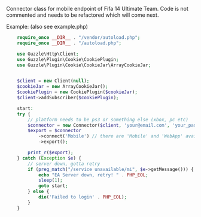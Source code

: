 Connector class for mobile endpoint of Fifa 14 Ultimate Team.
Code is not commented and needs to be refactored which will come next.

Example: (also see example.php)
```php
    require_once __DIR__ . "/vendor/autoload.php";
    require_once __DIR__ . "/autoload.php";

	use Guzzle\Http\Client;
	use Guzzle\Plugin\Cookie\CookiePlugin;
	use Guzzle\Plugin\Cookie\CookieJar\ArrayCookieJar;


	$client = new Client(null);
	$cookieJar = new ArrayCookieJar();
    $cookiePlugin = new CookiePlugin($cookieJar);
    $client->addSubscriber($cookiePlugin);

    start:
    try {
		// platform needs to be ps3 or something else (xbox, pc etc)
		$connector = new Connector($client, 'your@email.com', 'your_password', 'secret_answer', 'platform');
        $export = $connector
            ->connect('Mobile') // there are 'Mobile' and 'WebApp' available
            ->export();

        print_r($export);
    } catch (Exception $e) {
    	// server down, gotta retry
    	if (preg_match("/service unavailable/mi", $e->getMessage())) {
    		echo "EA Server down, retry! " . PHP_EOL;
    		sleep(1);
    		goto start;
    	} else {
    		die('Failed to login' . PHP_EOL);
    	}
    }
```